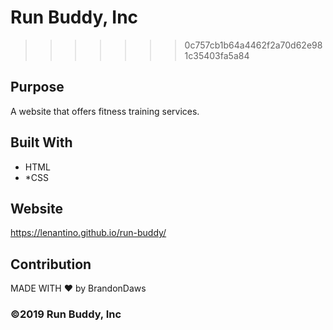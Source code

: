 
# Run Buddy, Inc
>>>>>>> 0c757cb1b64a4462f2a70d62e981c35403fa5a84

## Purpose
A website that offers fitness training services.

## Built With 
* HTML
* *CSS

## Website
https://lenantino.github.io/run-buddy/

## Contribution 

MADE WITH ❤️ by BrandonDaws

### ©️2019 Run Buddy, Inc
